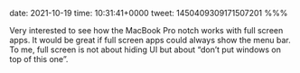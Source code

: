 date: 2021-10-19
time: 10:31:41+0000
tweet: 1450409309171507201
%%%

Very interested to see how the MacBook Pro notch works with full screen apps. It would be great if full screen apps could always show the menu bar. To me, full screen is not about hiding UI but about “don’t put windows on top of this one”.
